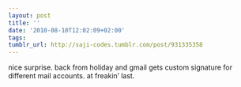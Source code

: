```yaml
---
layout: post
title: ''
date: '2010-08-10T12:02:09+02:00'
tags: 
tumblr_url: http://saji-codes.tumblr.com/post/931335358
---
```

nice surprise. back from holiday and gmail gets custom signature for different mail accounts. at freakin’ last.
